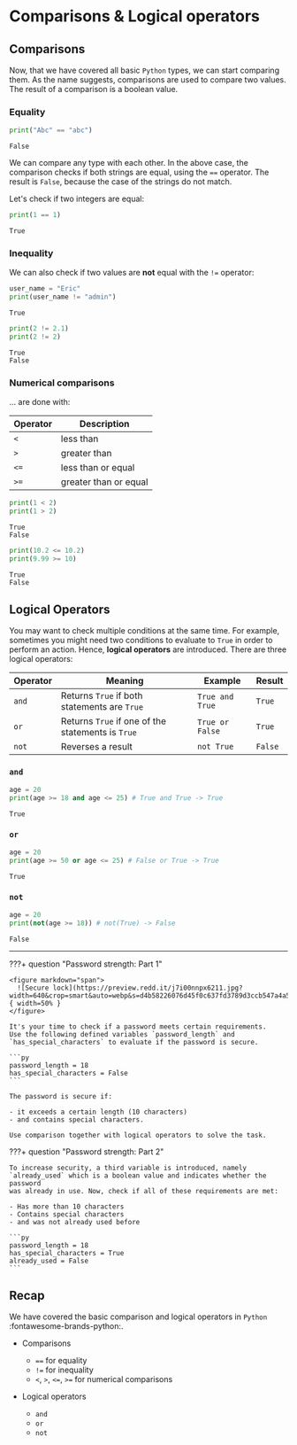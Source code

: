 # Comparisons & Logical operators

## Comparisons

Now, that we have covered all basic `Python` types, we can start comparing them.
As the name suggests, comparisons are used to compare two values. The result 
of a comparison is a boolean value.

### Equality

```py
print("Abc" == "abc")
```

```title=">>> Output"
False
```

We can compare any type with each other. In the above case, the comparison 
checks if both strings are equal, using the `==` operator. The result is 
`False`, because the case of the strings do not match.

Let's check if two integers are equal:

```py
print(1 == 1)
```

```title=">>> Output"
True
```

### Inequality

We can also check if two values are **not** equal with the `!=` operator:

```py
user_name = "Eric"
print(user_name != "admin")
```

```title=">>> Output"
True
```

```py
print(2 != 2.1)
print(2 != 2)
```

```title=">>> Output"
True
False
```

### Numerical comparisons

... are done with:

| Operator | Description           |
|----------|-----------------------|
| `<`      | less than             |
| `>`      | greater than          |
| `<=`     | less than or equal    |
| `>=`     | greater than or equal |

```py
print(1 < 2)
print(1 > 2)
```

```title=">>> Output"
True
False
```

```py
print(10.2 <= 10.2)
print(9.99 >= 10)
```

```title=">>> Output"
True
False
```

## Logical Operators

You may want to check multiple conditions at the same time. For example,
sometimes you might need two conditions to evaluate to `True` in 
order to perform an action. Hence, **logical operators** are introduced. 
There are three logical operators:

| Operator | Meaning                                           | Example         | Result  |
|----------|---------------------------------------------------|-----------------|---------|
| `and`    | Returns `True` if both statements are `True`      | `True and True` | `True`  |
| `or`     | Returns `True` if one of the statements is `True` | `True or False` | `True`  |
| `not`    | Reverses a result                                 | `not True`      | `False` |

### `and`

```py
age = 20
print(age >= 18 and age <= 25) # True and True -> True
```

```title=">>> Output"
True
```

### `or`

```py
age = 20
print(age >= 50 or age <= 25) # False or True -> True
```

```title=">>> Output"
True
```

### `not`

```py
age = 20
print(not(age >= 18)) # not(True) -> False
```

```title=">>> Output"
False
```

---


???+ question "Password strength: Part 1"
    
    <figure markdown="span">
      ![Secure lock](https://preview.redd.it/j7i00nnpx6211.jpg?width=640&crop=smart&auto=webp&s=d4b58226076d45f0c637fd3789d3ccb547a4a54a){ width=50% }
    </figure>

    It's your time to check if a password meets certain requirements. 
    Use the following defined variables `password_length` and 
    `has_special_characters` to evaluate if the password is secure.

    ```py
    password_length = 18
    has_special_characters = False
    ```

    The password is secure if:

    - it exceeds a certain length (10 characters)
    - and contains special characters.

    Use comparison together with logical operators to solve the task.

???+ question "Password strength: Part 2"

    To increase security, a third variable is introduced, namely 
    `already_used` which is a boolean value and indicates whether the password 
    was already in use. Now, check if all of these requirements are met:

    - Has more than 10 characters
    - Contains special characters
    - and was not already used before

    ```py
    password_length = 18
    has_special_characters = True
    already_used = False
    ```

## Recap

We have covered the basic comparison and logical operators in `Python` 
:fontawesome-brands-python:.

- Comparisons
    - `==` for equality
    - `!=` for inequality
    - `<`, `>`, `<=`, `>=` for numerical comparisons
  
- Logical operators
    - `and`
    - `or`
    - `not`